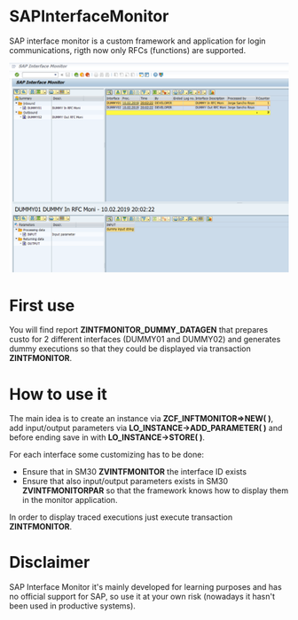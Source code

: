 # SAPInterfaceMonitor
SAP interface monitor is a custom framework and application for login communications, rigth now only RFCs (functions) are supported.

![sapinterfacemonitor](https://raw.githubusercontent.com/rayatus/sapinterfacemonitor/master/docs/img/Image%201.png)

# First use
You will find report **ZINTFMONITOR_DUMMY_DATAGEN** that prepares custo for 2 different interfaces (DUMMY01 and DUMMY02) and generates dummy executions so that they could be displayed via transaction **ZINTFMONITOR**.

# How to use it
The main idea is to create an instance via **ZCF_INFTMONITOR=>NEW( )**, add input/output parameters via **LO_INSTANCE->ADD_PARAMETER( )** and before ending save in with **LO_INSTANCE->STORE( )**.

For each interface some customizing has to be done:
- Ensure that in SM30 **ZVINTFMONITOR** the interface ID exists
- Ensure that also input/output parameters exists in SM30 **ZVINTFMONITORPAR** so that the framework knows how to display them in the monitor application.

In order to display traced executions just execute transaction **ZINTFMONITOR**.

# Disclaimer
SAP Interface Monitor it's mainly developed for learning purposes and has no official support for SAP, so use it at your own risk (nowadays it hasn't been used in productive systems).

